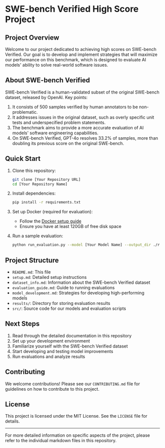 # SWE-bench Verified High Score Project

## Project Overview

Welcome to our project dedicated to achieving high scores on SWE-bench Verified. Our goal is to develop and implement strategies that will maximize our performance on this benchmark, which is designed to evaluate AI models' ability to solve real-world software issues.

## About SWE-bench Verified

SWE-bench Verified is a human-validated subset of the original SWE-bench dataset, released by OpenAI. Key points:

1. It consists of 500 samples verified by human annotators to be non-problematic.
2. It addresses issues in the original dataset, such as overly specific unit tests and underspecified problem statements.
3. The benchmark aims to provide a more accurate evaluation of AI models' software engineering capabilities.
4. On SWE-bench Verified, GPT-4o resolves 33.2% of samples, more than doubling its previous score on the original SWE-bench.

## Quick Start

1. Clone this repository:
   ```bash
   git clone [Your Repository URL]
   cd [Your Repository Name]
   ```

2. Install dependencies:
   ```bash
   pip install -r requirements.txt
   ```

3. Set up Docker (required for evaluation):
   - Follow the [Docker setup guide](https://docs.docker.com/engine/install/)
   - Ensure you have at least 120GB of free disk space

4. Run a sample evaluation:
   ```bash
   python run_evaluation.py --model [Your Model Name] --output_dir ./results
   ```

## Project Structure

- `README.md`: This file
- `setup.md`: Detailed setup instructions
- `dataset_info.md`: Information about the SWE-bench Verified dataset
- `evaluation_guide.md`: Guide to running evaluations
- `model_development.md`: Strategies for developing high-performing models
- `results/`: Directory for storing evaluation results
- `src/`: Source code for our models and evaluation scripts

## Next Steps

1. Read through the detailed documentation in this repository
2. Set up your development environment
3. Familiarize yourself with the SWE-bench Verified dataset
4. Start developing and testing model improvements
5. Run evaluations and analyze results

## Contributing

We welcome contributions! Please see our `CONTRIBUTING.md` file for guidelines on how to contribute to this project.

## License

This project is licensed under the MIT License. See the `LICENSE` file for details.

---

For more detailed information on specific aspects of the project, please refer to the individual markdown files in this repository.